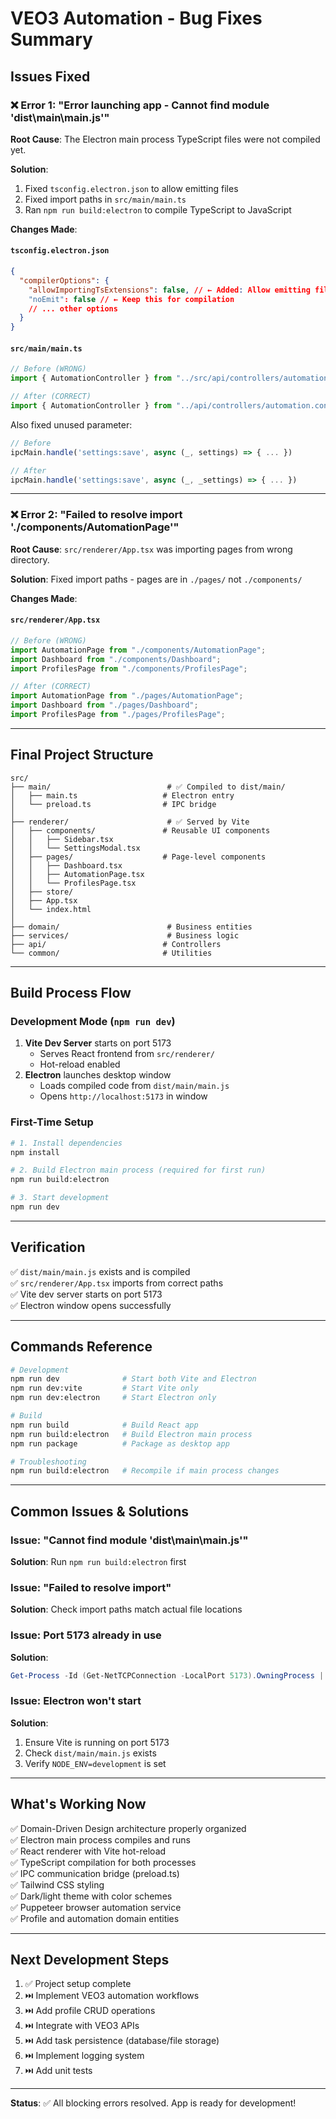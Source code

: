 # VEO3 Automation - Bug Fixes Summary

## Issues Fixed

### ❌ Error 1: "Error launching app - Cannot find module 'dist\main\main.js'"

**Root Cause**: The Electron main process TypeScript files were not compiled yet.

**Solution**:

1. Fixed `tsconfig.electron.json` to allow emitting files
2. Fixed import paths in `src/main/main.ts`
3. Ran `npm run build:electron` to compile TypeScript to JavaScript

**Changes Made**:

#### `tsconfig.electron.json`

```json
{
  "compilerOptions": {
    "allowImportingTsExtensions": false, // ← Added: Allow emitting files
    "noEmit": false // ← Keep this for compilation
    // ... other options
  }
}
```

#### `src/main/main.ts`

```typescript
// Before (WRONG)
import { AutomationController } from "../src/api/controllers/automation.controller";

// After (CORRECT)
import { AutomationController } from "../api/controllers/automation.controller";
```

Also fixed unused parameter:

```typescript
// Before
ipcMain.handle('settings:save', async (_, settings) => { ... })

// After
ipcMain.handle('settings:save', async (_, _settings) => { ... })
```

---

### ❌ Error 2: "Failed to resolve import './components/AutomationPage'"

**Root Cause**: `src/renderer/App.tsx` was importing pages from wrong directory.

**Solution**: Fixed import paths - pages are in `./pages/` not `./components/`

**Changes Made**:

#### `src/renderer/App.tsx`

```typescript
// Before (WRONG)
import AutomationPage from "./components/AutomationPage";
import Dashboard from "./components/Dashboard";
import ProfilesPage from "./components/ProfilesPage";

// After (CORRECT)
import AutomationPage from "./pages/AutomationPage";
import Dashboard from "./pages/Dashboard";
import ProfilesPage from "./pages/ProfilesPage";
```

---

## Final Project Structure

```
src/
├── main/                          # ✅ Compiled to dist/main/
│   ├── main.ts                   # Electron entry
│   └── preload.ts                # IPC bridge
│
├── renderer/                      # ✅ Served by Vite
│   ├── components/               # Reusable UI components
│   │   ├── Sidebar.tsx
│   │   └── SettingsModal.tsx
│   ├── pages/                    # Page-level components
│   │   ├── Dashboard.tsx
│   │   ├── AutomationPage.tsx
│   │   └── ProfilesPage.tsx
│   ├── store/
│   ├── App.tsx
│   └── index.html
│
├── domain/                        # Business entities
├── services/                      # Business logic
├── api/                          # Controllers
└── common/                       # Utilities
```

---

## Build Process Flow

### Development Mode (`npm run dev`)

1. **Vite Dev Server** starts on port 5173
   - Serves React frontend from `src/renderer/`
   - Hot-reload enabled
2. **Electron** launches desktop window
   - Loads compiled code from `dist/main/main.js`
   - Opens `http://localhost:5173` in window

### First-Time Setup

```bash
# 1. Install dependencies
npm install

# 2. Build Electron main process (required for first run)
npm run build:electron

# 3. Start development
npm run dev
```

---

## Verification

✅ `dist/main/main.js` exists and is compiled  
✅ `src/renderer/App.tsx` imports from correct paths  
✅ Vite dev server starts on port 5173  
✅ Electron window opens successfully

---

## Commands Reference

```bash
# Development
npm run dev              # Start both Vite and Electron
npm run dev:vite         # Start Vite only
npm run dev:electron     # Start Electron only

# Build
npm run build            # Build React app
npm run build:electron   # Build Electron main process
npm run package          # Package as desktop app

# Troubleshooting
npm run build:electron   # Recompile if main process changes
```

---

## Common Issues & Solutions

### Issue: "Cannot find module 'dist\main\main.js'"

**Solution**: Run `npm run build:electron` first

### Issue: "Failed to resolve import"

**Solution**: Check import paths match actual file locations

### Issue: Port 5173 already in use

**Solution**:

```powershell
Get-Process -Id (Get-NetTCPConnection -LocalPort 5173).OwningProcess | Stop-Process -Force
```

### Issue: Electron won't start

**Solution**:

1. Ensure Vite is running on port 5173
2. Check `dist/main/main.js` exists
3. Verify `NODE_ENV=development` is set

---

## What's Working Now

✅ Domain-Driven Design architecture properly organized  
✅ Electron main process compiles and runs  
✅ React renderer with Vite hot-reload  
✅ TypeScript compilation for both processes  
✅ IPC communication bridge (preload.ts)  
✅ Tailwind CSS styling  
✅ Dark/light theme with color schemes  
✅ Puppeteer browser automation service  
✅ Profile and automation domain entities

---

## Next Development Steps

1. ✅ Project setup complete
2. ⏭️ Implement VEO3 automation workflows
3. ⏭️ Add profile CRUD operations
4. ⏭️ Integrate with VEO3 APIs
5. ⏭️ Add task persistence (database/file storage)
6. ⏭️ Implement logging system
7. ⏭️ Add unit tests

---

**Status**: ✅ All blocking errors resolved. App is ready for development!
